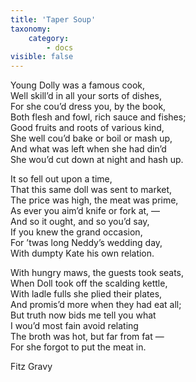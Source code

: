 ```yaml
---
title: 'Taper Soup'
taxonomy:
    category:
        - docs
visible: false
---
```


Young Dolly was a famous cook,  
Well skill’d in all your sorts of dishes,  
For she cou’d dress you, by the book,  
Both flesh and fowl, rich sauce and fishes;  
Good fruits and roots of various kind,  
She well cou’d bake or boil or mash up,  
And what was left when she had din’d  
She wou’d cut down at night and hash up.  
  
It so fell out upon a time,  
That this same doll was sent to market,  
The price was high, the meat was prime,  
As ever you aim’d knife or fork at, —  
And so it ought, and so you’d say,  
If you knew the grand occasion,  
For ’twas long Neddy’s wedding day,  
With dumpty Kate his own relation.  
  
With hungry maws, the guests took seats,  
When Doll took off the scalding kettle,  
With ladle fulls she plied their plates,  
And promis’d more when they had eat all;  
But truth now bids me tell you what  
I wou’d most fain avoid relating  
The broth was hot, but far from fat —  
For she forgot to put the meat in.  
  
Fitz Gravy